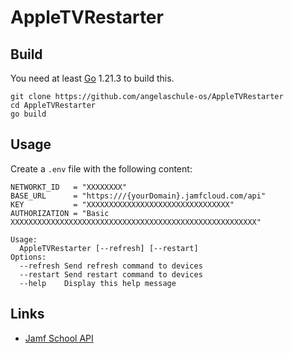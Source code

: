 # AppleTVRestarter


## Build

You need at least [Go](https://go.dev/) 1.21.3 to build this.

```shell
git clone https://github.com/angelaschule-os/AppleTVRestarter
cd AppleTVRestarter
go build
```

## Usage

Create a `.env` file with the following content:

```env
NETWORKT_ID   = "XXXXXXXX"
BASE_URL      = "https:///{yourDomain}.jamfcloud.com/api"
KEY           = "XXXXXXXXXXXXXXXXXXXXXXXXXXXXXXXX"
AUTHORIZATION = "Basic XXXXXXXXXXXXXXXXXXXXXXXXXXXXXXXXXXXXXXXXXXXXXXXXXXXXXXX"
```

```shell
Usage:
  AppleTVRestarter [--refresh] [--restart]
Options:
  --refresh	Send refresh command to devices
  --restart	Send restart command to devices
  --help	Display this help message
```

## Links

- [Jamf School API](https://school.jamfcloud.com/api/docs/)